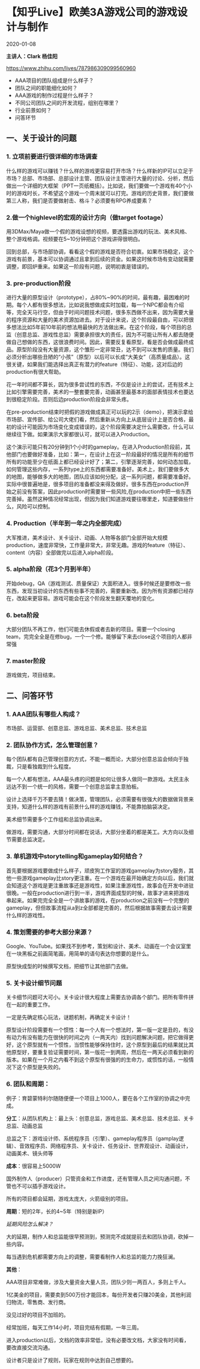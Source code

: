 # 【知乎Live】欧美3A游戏公司的游戏设计与制作
2020-01-08

**主讲人：Clark 杨佳阳**

https://www.zhihu.com/lives/787986309099560960

- AAA项目的团队组成是什么样子？
- 团队之间的职能细化如何？
- AAA游戏的制作过程是什么样子？
- 不同公司团队之间的开发流程，组别在哪里？
- 行业前景如何？
- 问答环节

## 一、关于设计的问题

### 1. 立项前要进行很详细的市场调查

什么样的游戏可以赚钱？什么样的游戏更容易打开市场？什么样新的IP可以立足于市场？总部、市场部、总部设计主管、团队设计主管进行大量的讨论、分析，然后做出一个详细的大框架（PPT一页纸概括）。比如说，我们要做一个游戏有40个小时的游戏时长，不希望这个游戏一个周末就可以打完。游戏的历史背景，我们要做第三人称，我们是否要做射击、格斗？必须要有RPG养成要素？

### 2.做一个highlevel的宏观的设计方向（做target footage）

用3DMax/Maya做一个假的游戏设想的视频，要透露出游戏的玩法、美术风格、整个游戏格调。视频要在5~10分钟把这个游戏讲得很明白。

回到总部，与市场部协调，看看这个假的游戏是否符合初衷。如果市场稳定，这个游戏有前景，基本可以协调通过且拿到后续的资金。如果这时候市场有变动就需要调整，即回炉重来。如果这一阶段有问题，说明初衷是错误的。

### 3. pre-production阶段

进行大量的原型设计（prototype），占80%~90%的时间，最有趣，最困难的时期。每个人都有很多想法，比如说我想做成实时加载，每一个NPC都会有介绍等，完全天马行空，但由于时间问题技术问题，很多东西做不出来，因为需要大量的程序资源和大量的美术资源加进去。对于设计来说，这个阶段最自由，可以把很多想法比如5年前10年前的想法用最快的方法做出来。在这个阶段，每个项目的总监（创意总监、游戏性总监）需要承担很大的责任，因为不可能让所有人都去随便做自己想做的东西，这很浪费时间。因此，需要反复看原型，看是否会做成最终成品。原型阶段没有大量资源，这个雏形一定非常丑，达不到可以发售的质量。我们必须分析出哪些丑陋的“小孩”（原型）以后可以长成“大美女”（高质量成品）。这很关键，如果我们能选择出真正有潜力的feature（特征）、功能，这对后边的production有很大帮助。

花一年时间都不算长，因为很多尝试性的东西，不仅是设计上的尝试，还有技术上比如引擎需要完善，美术的一整套要完善，动画甚至最基本的面部表情技术也要达到很稳定阶段。否则后边production阶段会非常头疼。

在pre-production结束时把假的游戏做成真正可以玩的2示（demo），把演示拿给市场部、宣传部、给公司大佬们看，然后重新从方向上从底层设计上是否合格，最初的设计可能因为市场变化变成错误的，这个阶段需要决定什么需要改，什么可以继续往下做。如果演示大家都很认可，就可以进入Production。

这个演示可能只有20分钟到1个小时的gameplay。在进入Production阶段前，其他部门也要做好准备，比如：第一，在设计上在这一阶段最好的情况是所有的细节所有的功能至少在纸面上都已经设计好了；第二，引擎逐渐完善，如何动态加载，如何管理这些内存，一系列type上的东西都需要准备好。美术上，我们要做多大的地图，能够做多大的地图，团队应该如何分配，这一系列问题，都需要准备好。实际中很普遍地是，很多项目的准备都没来得及做好。很多东西在production开始之前没有答案，因此production时需要冒一些风险,在production中把一些东西完善掉。虽然这种情况经常出现，但因为我们知道游戏要往哪里走，知道要做些什么，风险可以控制。

### 4. Production（半年到一年之内全部完成）

大军推进，美术设计、关卡设计、动画、人物等各部门全部开始大规模production，速度非常快，工作量非常大，非常无趣。游戏的feature（特征）、content（内容）全部做完以后进入alpha阶段。

### 5. alpha阶段（花3个月到半年）

开始debug，QA（游戏测试、质量保证）大面积进入。很多时候还是要修改一些东西，发现当初设计的东西有些事不完善的，需要重新改。因为所有资源都已经存在，改起来更容易。游戏可能会在这个阶段发生翻天覆地的变化。

### 6. beta阶段

大部分团队不再工作，他们可能去休假或者去新的项目。需要一个closing team，完完全全是在修bug，一个一个修。能够留下来去close这个项目的人都非常强

### 7. master阶段

游戏做完，项目结束。

## 二、问答环节

### 1. AAA团队有哪些人构成？

市场部、运营部、创意总监、游戏总监、美术总监、技术总监

### 2. 团队协作方式，怎么管理创意？

每个团队都有自己管理创意的方式，不能一概而论，大部分创意总监会倾向于独裁，只是看独裁到什么程度。

每一个人都有想法，AAA最头疼的问题是如何让很多人做同一款游戏。太民主永远达不到一个统一的风格，需要一个创意总监拿主意拍板。

设计上选择千万不要去猜！做决策，管理团队，必须需要有很强大的数据做背景来支持，知道什么样的游戏有前景什么样的游戏赚钱，不能靠拍脑袋决定。

美术细节需要多个工作组和总监协调出来。

做游戏，需要沟通，大部分时间都在说话，大部分坐着的都是美工。大方向以及细节需要总监决定。

### 3. 单机游戏中storytelling和gameplay如何结合？

首先要根据游戏要做成什么样子，顽皮狗工作室的游戏gameplay为story服务，其他一些游戏gameplay比story更注重。在一个游戏在最开始确定方向以后，我们就会知道这个游戏是更注重故事还是游戏性，如果注重游戏性，故事会在开发中进驻很晚。一般在production进行到一半，游戏界面成型的时候，故事才进来把游戏串起来。如果完完全全是一个讲故事的游戏，在production之前没有一个完整的gameplay，但但故事流程从a到z全部都是完善的，然后根据故事需要去设计需要什么样的游戏性。

### 4. 策划需要的参考大部分来源？

Google、YouTube。如果找不到参考，策划和设计、美术、动画在一个会议室里在一块黑板之前画简笔画，用简单的语句表达你想要的是什么。

原型快成型的时候撰写文档，把细节让其他部门去做。

### 5. 关卡设计细节问题

关卡细节问题可大可小。关卡设计很大程度上需要去协调各个部门。把所有零件拼在一起的重要工作。

一定是先确定核心玩法，谜题机制，再确定关卡设计！

原型设计阶段需要有一个惯性：每一个人有一个想法时，第一版一定是丑的，有没有动力有没有能力在很快的时间之内（一两天内）找到问题解决问题，把它做得更好，这个原型就有一个惯性，当惯性能够保持住时，这个原型到最后的结果就比其他原型好，要重复验证需要时间，第一版花一到两周，然后在一两天必须看到新的版本。如果在一个月之内看不到这个原型有很强的的生命力，或惯性的话，一般情况下这个原型是失败的。

### 6. 团队和周期：

例子：育碧蒙特利尔随随便便一个项目上1000人，要在各个工作室的协调之中完成。

**分工**：从团队机构上：最上头：创意总监，游戏总监、美术总监、技术总监、关卡总监、动画总监

总监之下：游戏设计师、系统程序员（引擎）、gameplay程序员（gamplay逻辑）、音效程序员、网络程序员、关卡设计、任务设计、世界观设计、动画设计，动画美术、镜头师等

**成本**：很容易上5000W

国外制作人（producer）只管资金和工作进度，还有管理人员之间沟通问题，不管也不可以插手游戏设计。

所有的项目都会延期，游戏太庞大，火箭级别的项目。

**周期**：短的2年，长的4~5年（特别是新IP）

*延期风险怎么解决？*

大的延期，制作人和总监能很早预测到，预测完不成就提前去和团队协调，砍掉一些内容。

每当遇到危机都需要方向上的调整，需要看制作人和总监的能力力挽狂澜。

**其他**：

AAA项目非常难做，涉及大量资金大量人员，团队少则一两百人，多则上千人。

1亿美金的项目，需要卖到500万份才能回本，每份开发者只赚20美金，其他利润归物流，零售商、发行商。

没见过好的项目不加班的。

经常加班，每天工作14小时，项目完结有假期，一年三周。

进入production以后，文档的效率非常低，没有必要改文档，大家没有时间看，要改直接交流沟通。

设计者只是设计了规则，玩家在规则中达到自己想要的。

